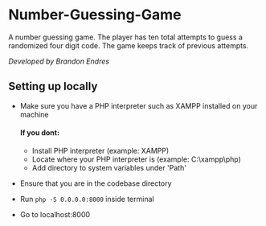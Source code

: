 # Number-Guessing-Game

A number guessing game. The player has ten total attempts to guess a randomized four digit code. The game keeps track of previous attempts.

*Developed by Brandon Endres*

## Setting up locally

- Make sure you have a PHP interpreter such as XAMPP installed on your machine
  #### If you dont:
  - Install PHP interpreter (example: XAMPP)
  - Locate where your PHP interpreter is (example: C:\xampp\php)
  - Add directory to system variables under 'Path'

- Ensure that you are in the codebase directory
- Run `php -S 0.0.0.0:8000` inside terminal
- Go to localhost:8000
